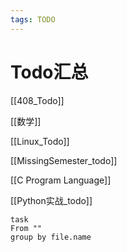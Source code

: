 ```yaml
---
tags: TODO
---
```

# Todo汇总

[[408_Todo]]

[[数学]]

[[Linux_Todo]]

[[MissingSemester_todo]]

[[C Program Language]]

[[Python实战_todo]]

```dataview
task
From ""
group by file.name
```
